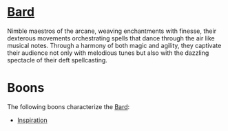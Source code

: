 # [Bard](Bard.md)
Nimble maestros of the arcane, weaving enchantments with finesse, their dexterous movements orchestrating spells that dance through the air like musical notes. Through a harmony of both magic and agility, they captivate their audience not only with melodious tunes but also with the dazzling spectacle of their deft spellcasting.

# Boons
The following boons characterize the [Bard](Bard.md):

- [Inspiration](../../Player%20Handbook/Boons/Inspiration.md)
